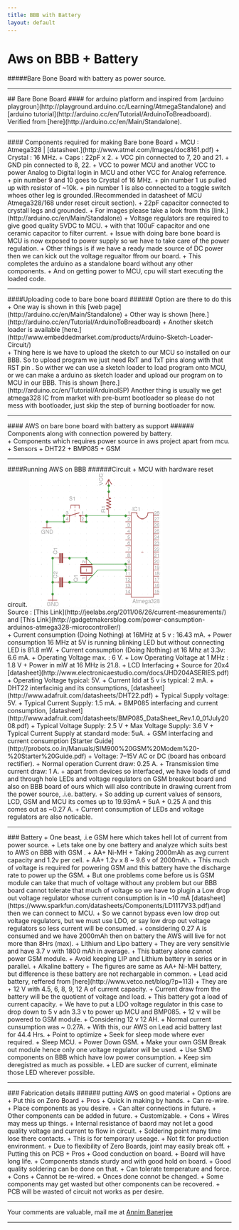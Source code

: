 ```yaml
---
title: BBB with Battery
layout: default
---
```

# Aws on BBB + Battery
#####Bare Bone Board with battery as power source.
<hr>
## Bare Bone Board
#### for arduino platform and inspired from [arduino playgroun](http://playground.arduino.cc/Learning/AtmegaStandalone) and [arduino tutorial](http://arduino.cc/en/Tutorial/ArduinoToBreadboard).<br>
Verified from [here](http://arduino.cc/en/Main/Standalone).
<hr>
#### Components required for making Bare bone Board
+ MCU : Atmega328 | [datasheet.](http://www.atmel.com/Images/doc8161.pdf)
+ Crystal : 16 MHz.
+ Caps :    22pF x 2.
+ VCC pin connected to 7, 20 and 21.
+ GND pin connected to 8, 22.
+ VCC to power MCU and another VCC to power Analog to Digital login in MCU and other VCC for Analog referrence.
+ pin number 9 and 10 goes to Crystal of 16 MHz.
+ pin number 1 us pulled up with resistor of ~10k.
+ pin number 1 is also connected to a toggle switch whoes other leg is grounded.(Recommended in datasheet of MCU Atmega328/168 under reset circuit section).
+ 22pF capacitor connected to crystall legs and grounded.
+ For images please take a look from this [link.](http://arduino.cc/en/Main/Standalone)
+ Voltage regulators are required to give good quality 5VDC to MCU.
+ with that 100uF capacitor and one ceramic capacitor to filter current.
    + Issue with doing bare bone board is MCU is now exposed to power supply so we have to take care of the power regulation.
    + Other things is if we have a ready made source of DC power then we can kick out the voltage regualtor ffrom our board.
+ This completes the arduino as a standalone board without any other components.
+ And on getting power to MCU, cpu will start executing the loaded code.
<hr>
####Uploading code to bare bone board
###### Option are there to do this
+ One way is shown in this [web page](http://arduino.cc/en/Main/Standalone)
+ Other way is shown [here.](http://arduino.cc/en/Tutorial/ArduinoToBreadboard)
+ Another sketch loader is available [here.](http://www.embeddedmarket.com/products/Arduino-Sketch-Loader-Circuit/)
<br>
+ Thing here is we have to upload the sketch to our MCU so installed on our BBB. So to upload program we just need RxT and TxT pins along with that RST pin . So wither we can use a sketch loader to load program onto MCU, or we can make a arduino as sketch loader and upload our program on to MCU in our BBB. This is shown [here.](http://arduino.cc/en/Tutorial/ArduinoISP) Another thing is usually we get atmega328 IC from market with pre-burnt bootloader so please do not mess with bootloader, just skip the step of burning bootloader for now.
<hr>
#### AWS on bare bone board with battery as support
###### Components along with connection powered by battery.
<br>
+ Components which requires power source in aws project apart from mcu.
    + Sensors
        + DHT22
        + BMP085
    + GSM
<hr>
####Running AWS on BBB
######Circuit
    + MCU with hardware reset circuit.
<img src="images/resetPic.png" width="300" height="300" >
<br>
Source : [This Link](http://jeelabs.org/2011/06/26/current-measurements/) and [This Link](http://gadgetmakersblog.com/power-consumption-arduinos-atmega328-microcontroller/)
<br>
        + Current consumption (Doing Nothing) at 16MHz at 5 v : 16.43 mA.
        + Power consumption 16 MHz at 5V is running blinking LED but without connecting LED is 81.8 mW.
        + Current consumption (Doing Nothing) at 16 Mhz at 3.3v: 6.6 mA.
        + Operating Voltage max. :  6 V.
        + Low Operating Voltage at 1 MHz : 1.8 V
        + Power in mW at 16 MHz is 21.8.
    + LCD Interfacing
        + Source for 20x4 [datasheet](http://www.electronicaestudio.com/docs/JHD204ASERIES.pdf)
        + Operating Voltage typical: 5V.
        + Current Idd at 5 v is typical: 2 mA.
    + DHT22 interfacinig and its consumptions, [datasheet](http://www.adafruit.com/datasheets/DHT22.pdf)
        + Typical Supply voltage: 5V.
        + Typical Current Supply: 1.5 mA.
    + BMP085 interfacing and current consumption, [datasheet](http://www.adafruit.com/datasheets/BMP085_DataSheet_Rev.1.0_01July2008.pdf)
        + Typical Voltage Supply: 2.5 V
        + Max Voltage Supply: 3.6 V
        + Typical Current Supply at standard mode: 5uA.
    + GSM interfacing and current consumption [Starter Guide](http://probots.co.in/Manuals/SIM900%20GSM%20Modem%20-%20Starter%20Guide.pdf)
        + Voltage: 7–15V AC or DC (board has onboard rectifier).
        + Normal operation Current draw: 0.25 A.
        + Transmission time current draw: 1 A.
    + apart from devices so interfaced, we have loads of smd and through hole LEDs and voltage regulators on GSM breakout board and also on BBB board of ours which will also contribute in drawing current from the power source, .i.e. battery.
    + So adding up current values of sensors, LCD, GSM and MCU its comes up to 19.93mA + 5uA + 0.25 A and this comes out as ~0.27 A.
    + Current consumption of LEDs and voltage regulators are also noticable. 
<hr>
### Battery 
+ One beast, .i.e GSM here which takes hell lot of current from power source.
+ Lets take one by one battery and analyze which suits best to AWS on BBB with GSM .
    + AA+ Ni-MH
        + Taking 2000mAh as avg current capacity and 1.2v per cell.
        + AA+ 1.2v x 8 ~ 9.6 v of 2000mAh.
        + This much of voltage is required for powering GSM and this battery have the discharge rate to power up the GSM. 
        + But one problems come before us is GSM module can take that much of voltage without any problem but our BBB board cannot tolerate that much of voltage so we have to plugin a Low drop out voltage regulator whose current consumption is in ~10 mA [datasheet](https://www.sparkfun.com/datasheets/Components/LD1117V33.pdf)and then we can connect to MCU.
        + So we cannot bypass even low drop out voltage regulators, but we must use LDO, or say low drop out voltage regulators so less current will be consumed.
        + considering 0.27 A is consumed and we have 2000mAh then on battery the AWS will live for not more than 8Hrs (max). 
    + Lithium and Lipo battery
        + They are very sensitivie and have 3.7 v with 1800 mAh in average.
        + This battery alone cannot power GSM module. 
        + Avoid keeping LIP and Lithium battery in series or in parallel.
    + Alkaline battery
        + The figures are same as AA+ Ni-MH battery, but difference is these battery are not rechargable in common.
    + Lead acid battery, reffered from [here](http://www.vetco.net/blog/?p=113)
        + They are
            + 12 V with 4.5, 6, 8, 9, 12 A of current capacity.
            + Current draw from the battery will be the quotient of voltage and load.
            + This battery got a load of current capacity.
            + We have to put a LDO voltage regulator in this case to drop down to 5 v adn 3.3 v to power up MCU and BMP085.
            + 12 v will be powered to GSM module.
            + Considering 12 v 12 AH.
            + Normal current cunsumption was ~ 0.27A.
            + With this, our AWS on Lead acid battery last for 44.4 Hrs.
    + Point to optimize
        + Seek for sleep mode where ever required.
        + Sleep MCU.
        + Power Down GSM.
        + Make your own GSM Break out module hence only one voltage regulator will be used.
        + Use SMD components on BBB which have low power consumption.
        + Keep sim deregistred as much as possible.
        + LED are sucker of current, eliminate those LED wherever possible.
<hr>
### Fabrication details
###### putting AWS on good material
+ Options are
    + Put this on Zero Board
        + Pros
            + Quick in making by hands.
            + Can re-wire.
            + Place components as you desire.
            + Can alter connections in future.
            + Other components can be added in future.
            + Customizable.
        + Cons
            + Wires may mess up things.
            + Internal resistance of baord may not let a good quality voltage and current to flow in circuit.
            + Soldering point many time lose there contacts.
            + This is for temporary useage.
            + Not fit for production environment.
            + Due to flexibility of Zero Boards, joint may easily break off.
    + Putting this on PCB
        + Pros
            + Good conduction on board.
            + Board will have long life.
            + Components stands sturdy and with good hold on board.
            + Good quality soldering can be done on that.
            + Can tolerate temperature and force.
        + Cons
            + Cannot be re-wired.
            + Onces done connot be changed.
            + Some components may get wasted but other components can be recovered.
            + PCB will be wasted of circuit not works as per desire.
<hr>

Your comments are valuable, mail me at <a href="mailto:pixma38@gmail.com">Annim Banerjee </a>
<hr>
